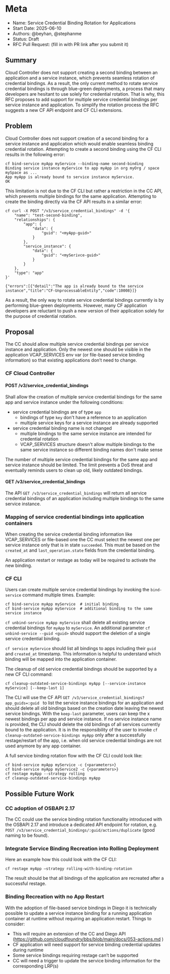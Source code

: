 # Meta
[meta]: #meta
- Name: Service Credential Binding Rotation for Applications
- Start Date: 2025-06-10
- Authors: @beyhan, @stephanme
- Status: Draft <!-- Acceptable values: Draft, Approved, On Hold, Superseded -->
- RFC Pull Request: (fill in with PR link after you submit it)

## Summary

Cloud Controller does not support creating a second binding between an application and a service instance, which prevents seamless rotation of credential bindings.  As a result, the only current method to rotate service credential bindings is through blue-green deployments, a process that many developers are hesitant to use solely for credential rotation. That is why, this RFC proposes to add support for multiple service credential bindings per service instance and application. To simplify the rotation process the RFC suggests a new CF API endpoint and CF CLI extensions.

## Problem

Cloud Controller does not support creation of a second binding for a service instance and application which would enable seamless binding credential rotation. Attempting to create a second binding using the CF CLI results in the following error:

```
cf bind-service myApp myService --binding-name second-binding
Binding service instance myService to app myApp in org myOrg / space mySpace as ...
App myApp is already bound to service instance myService.
OK
```
This limitation is not due to the CF CLI but rather a restriction in the CC API, which prevents multiple bindings for the same application. Attempting to create the binding directly via the CF API results in a similar error:

```
cf curl -X POST "/v3/service_credential_bindings" -d '{
    "name": "test-second-binding",
    "relationships": {
        "app": {
            "data": {
                "guid": "<myApp-guid>"
            }
        },
        "service_instance": {
            "data": {
                "guid": "<mySerivce-guid>"
            }
        }
    },
    "type": "app"
}'

{"errors":[{"detail":"The app is already bound to the service instance","title":"CF-UnprocessableEntity","code":10008}]}
```
As a result, the only way to rotate service credential bindings currently is by performing blue-green deployments. However, many CF application developers are reluctant to push a new version of their application solely for the purpose of credential rotation.

## Proposal

The CC should allow multiple service credential bindings per service instance and application. Only the newest one should be visible in the application VCAP_SERVICES env var (or file-based service binding information) so that existing applications don’t need to change.

### CF Cloud Controller

#### POST /v3/service_credential_bindings

Shall allow the creation of multiple service credential bindings for the same app and service instance under the following conditions:
- service credential bindings are of type `app`
  - bindings of type `key` don't have a reference to an application
  - multiple service keys for a service instance are already supported
- service credential binding name is not changed
  - multiple bindings to the same service instance are intended for credential rotation
  - VCAP_SERVICES structure doesn't allow multiple bindings to the same service instance so different binding names don't make sense

The number of multiple service credential bindings for the same app and service instance should be limited. The limit prevents a DoS threat and eventually reminds users to clean up old, likely outdated bindings.

#### GET /v3/service_credential_bindings

The API `GET /v3/service_credential_bindings` will return all service credential bindings of an application including multiple bindings to the same service instance.

### Mapping of service credential bindings into application containers

When creating the service credential binding information like VCAP_SERVICES or file-based one the CC must select the newest one per service instance only that is in state `succeeded`. This must be based on the `created_at` and `last_operation.state` fields from the credential binding.

An application restart or restage as today will be required to activate the new binding.

### CF CLI

Users can create multiple service credential bindings by invoking the `bind-service` command multiple times. Example:
```
cf bind-service myApp myService  # initial binding
cf bind-service myApp myService  # additional binding to the same service instance
```

`cf unbind-service myApp myService` shall delete all existing service credential bindings for `myApp` to `myService`.
An additional parameter `cf unbind-service --guid <guid>` should support the deletion of a single service credential binding.

`cf service myService` should list all bindings to apps including their `guid` and `created_at` timestamp. This information is helpful to understand which binding will be mapped into the application container.

The cleanup of old service credential bindings should be supported by a new CF CLI command:
```
cf cleanup-outdated-service-bindings myApp [--service-instance myService] [--keep-last 1]
```
The CLI will use the  CF API `GET /v3/service_credential_bindings?app_guids=:guid ` to list the service instance bindings for an application and should delete all old bindings based on the creation date leaving the newest service bindings. With the `keep-last` parameter, users can keep the x newest bindings per app and service instance. If no service instance name is provided, the CLI should delete the old bindings of all services currently bound to the application.
It is in the responsibility of the user to invoke `cf cleanup-outdated-service-bindings myApp` only after a successfully restage/restart of the app, i.e. when old service credential bindings are not used anymore by any app container. 

A full service binding rotation flow with the CF CLI could look like:
```
cf bind-service myApp myService -c {<parameters>}
cf bind-service myApp myService2 -c {<parameters>}
cf restage myApp --strategy rolling
cf cleanup-outdated-service-bindings myApp
```

## Possible Future Work

### CC adoption of OSBAPI 2.17

The CC could use the service binding rotation functionality introduced with the OSBAPI 2.17 and introduce a dedicated API endpoint for rotation, e.g. `POST /v3/service_credential_bindings/:guid/actions/duplicate` (good naming to be found).

### Integrate Service Binding Recreation into Rolling Deployment

Here an example how this could look with the CF CLI:
```
cf restage myApp –strategy rolling-with-binding-rotation
```
The result should be that all bindings of the application are recreated after a successful restage.

### Binding Recreation with no App Restart

With the adoption of file-based service bindings in Diego it is technically possible to update a service instance binding for a running application container at runtime without requiring an application restart. Things to consider:
- This will require an extension of the CC and Diego API (https://github.com/cloudfoundry/bbs/blob/main/docs/053-actions.md )
- CF application will need support for service binding credential updates during runtime
- Some service bindings requiring restage can’t be supported
- CC will need a trigger to update the service binding information for the corresponding LRP(s)
